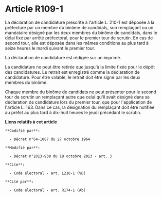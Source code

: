# Article R109-1

La déclaration de candidature prescrite à l'article L. 210-1 est déposée à la préfecture par un membre du binôme de
candidats, son remplaçant ou un mandataire désigné par les deux membres du binôme de candidats, dans le délai fixé par arrêté
préfectoral, pour le premier tour de scrutin. En cas de second tour, elle est déposée dans les mêmes conditions au plus tard
à seize heures le mardi suivant le premier tour. 

La déclaration de candidature est rédigée sur un imprimé. 

La candidature ne peut être retirée que jusqu'à la limite fixée pour le dépôt des candidatures. Le retrait est enregistré
comme la déclaration de candidature. Pour être valable, le retrait doit être signé par les deux membres du binôme. 

Chaque membre du binôme de candidats ne peut présenter pour le second tour de scrutin un remplaçant autre que celui qu'il
avait désigné dans sa déclaration de candidature lors du premier tour, que pour l'application de l'article L. 163. Dans ce
cas, la désignation du remplaçant doit être notifiée au préfet au plus tard à dix-huit heures le jeudi précédant le scrutin.

**Liens relatifs à cet article**

	**Codifié par**:

	  - Décret n°64-1087 du 27 octobre 1964

	**Modifié par**:

	  - Décret n°2013-938 du 18 octobre 2013 - art. 3

	**Cite**:

	  - Code électoral - art. L210-1 (VD)

	**Cité par**:

	  - Code électoral - art. R174-1 (Ab)
